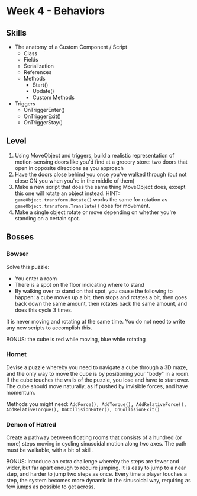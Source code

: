 # Week 4 - Behaviors

## Skills

* The anatomy of a Custom Component / Script
	* Class
	* Fields
	* Serialization
	* References
	* Methods
		* Start()
		* Update()
		* Custom Methods
* Triggers
	* OnTriggerEnter()
	* OnTriggerExit()
	* OnTriggerStay()


## Level

1. Using MoveObject and triggers, build a realistic representation of motion-sensing doors like you'd find at a grocery store: two doors that open in opposite directions as you approach
2. Have the doors close behind you once you've walked through (but not close ON you when you're in the middle of them)
3. Make a new script that does the same thing MoveObject does, except this one will rotate an object instead. HINT: `gameObject.transform.Rotate()` works the same for rotation as `gameObject.transform.Translate()` does for movement. 
4. Make a single object rotate or move depending on whether you're standing on a certain spot.

## Bosses

### Bowser

Solve this puzzle: 
* You enter a room
* There is a spot on the floor indicating where to stand
* By walking over to stand on that spot, you cause the following to happen: a cube moves up a bit, then stops and rotates a bit, then goes back down the same amount, then rotates back the same amount, and does this cycle 3 times. 

It is never moving and rotating at the same time. You do not need to write any new scripts to accomplish this.

BONUS: the cube is red while moving, blue while rotating

### Hornet

Devise a puzzle whereby you need to navigate a cube through a 3D maze, and the only way to move the cube is by positioning your "body" in a room. If the cube touches the walls of the puzzle, you lose and have to start over. The cube should move naturally, as if pushed by invisible forces, and have momentum.

Methods you might need: `AddForce(), AddTorque(), AddRelativeForce(), AddRelativeTorque(), OnCollisionEnter(), OnCollisionExit()`

### Demon of Hatred

Create a pathway between floating rooms that consists of a hundred (or more) steps moving in cycling sinusoidal motion along two axes. The path must be walkable, with a bit of skill. 

BONUS: Introduce an extra challenge whereby the steps are fewer and wider, but far apart enough to require jumping. It is easy to jump to a near step, and harder to jump two steps as once. Every time a player touches a step, the system becomes more dynamic in the sinusoidal way, requiring as few jumps as possible to get across. 
